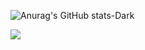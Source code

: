 ![Anurag's GitHub stats-Dark](https://github-readme-stats.vercel.app/api?username=prslc&show_icons=true&theme=codeSTACKr#gh-dark-mode-only)

<picture>
  <source media="(prefers-color-scheme: dark)" srcset="https://github-readme-stats.vercel.app/api/top-langs/?username=prslc&layout=compact&theme=onedark&role=OWNER,ORGANIZATION_MEMBER&langs_count=10">
  <img src="https://github-readme-stats.vercel.app/api/top-langs/?username=prslc&layout=compact&role=OWNER,ORGANIZATION_MEMBER&langs_count=10">
</picture>